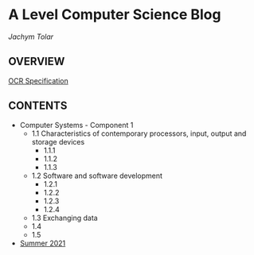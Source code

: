 # A Level Computer Science Blog
_Jachym Tolar_

## OVERVIEW
[OCR Specification](https://github.com/JachymT/a-level-cs-blog/blob/main/ocr-a-level-specification-h446.pdf)


## CONTENTS
- Computer Systems - Component 1
  - 1.1 Characteristics of contemporary processors, input, output and storage devices
    - 1.1.1
    - 1.1.2
    - 1.1.3
  - 1.2 Software and software development
    - 1.2.1
    - 1.2.2
    - 1.2.3
    - 1.2.4
  - 1.3 Exchanging data
  - 1.4
  - 1.5
- [Summer 2021](https://github.com/JachymT/a-level-cs-blog/tree/main/summer%20work%202021)
